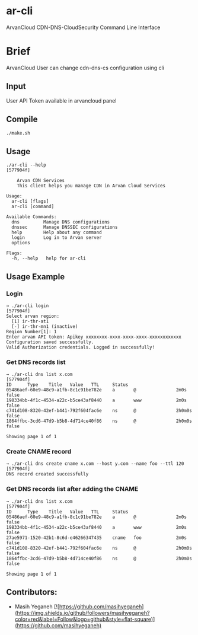 # ar-cli
ArvanCloud CDN-DNS-CloudSecurity Command Line Interface

# Brief
ArvanCloud User can change cdn-dns-cs configuration using cli

## Input
User API Token available in arvancloud panel

## Compile
```sh
./make.sh
```

## Usage
```
./ar-cli --help                                                                                                                                                 [577904f]

    Arvan CDN Services
    This client helps you manage CDN in Arvan Cloud Services

Usage:
  ar-cli [flags]
  ar-cli [command]

Available Commands:
  dns         Manage DNS configurations
  dnssec      Manage DNSSEC configurations
  help        Help about any command
  login       Log in to Arvan server
  options

Flags:
  -h, --help   help for ar-cli
```

## Usage Example
### Login
```
→ ./ar-cli login                                                                                                                                                  [577904f]
Select arvan region:
  [1] ir-thr-at1
  [-] ir-thr-mn1 (inactive)
Region Number[1]: 1
Enter arvan API token: Apikey xxxxxxxx-xxxx-xxxx-xxxx-xxxxxxxxxxxx
Configuration saved successfully.
Valid Authorization credentials. Logged in successfully!
```

### Get DNS records list
```
→ ./ar-cli dns list x.com                                                                                                                                         [577904f]
ID      Type    Title   Value   TTL     Status
05486aef-60e9-48c9-a1fb-8c1c91be782e    a       @               2m0s    false
198334bb-4f1c-4534-a22c-b5ce43af8440    a       www             2m0s    false
c741d108-8320-42ef-b441-792f604fac6e    ns      @               2h0m0s  false
1864ffbc-3cd6-47d9-b5b8-4d714ce40f86    ns      @               2h0m0s  false

Showing page 1 of 1
```

### Create CNAME record
```
→ ./ar-cli dns create cname x.com --host y.com --name foo --ttl 120                                                                                               [577904f]
DNS record created successfully
```

### Get DNS records list after adding the CNAME
```
→ ./ar-cli dns list x.com                                                                                                                                         [577904f]
ID      Type    Title   Value   TTL     Status
05486aef-60e9-48c9-a1fb-8c1c91be782e    a       @               2m0s    false
198334bb-4f1c-4534-a22c-b5ce43af8440    a       www             2m0s    false
27ae5971-1520-42b1-8c6d-e46266347435    cname   foo             2m0s    false
c741d108-8320-42ef-b441-792f604fac6e    ns      @               2h0m0s  false
1864ffbc-3cd6-47d9-b5b8-4d714ce40f86    ns      @               2h0m0s  false

Showing page 1 of 1
```

## Contributors:
- Masih Yeganeh [![https://github.com/masihyeganeh](https://img.shields.io/github/followers/masihyeganeh?color=red&label=Follow&logo=github&style=flat-square)](https://github.com/masihyeganeh)
